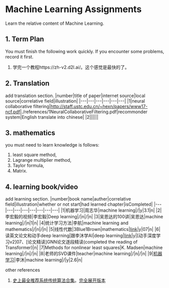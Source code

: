 # Machine Learning Assignments

Learn the relative content of Machine Learning.

## 1. Term Plan

You must finish the following work quickly. If you encounter some problems, record it first.

<!-- section read book
    机器学习-周志华 chapter 3 :done, rb1, 2022-02-25, 7d -->

1. 学完一个教程https://zh-v2.d2l.ai/。这个感觉是最快的了。
<!-- ```mermaid
gantt
    title learning task
    dateFormat YYYY-MM-DD
    %% (`excludes` accepts specific dates in YYYY-MM-DD format, days of the week ("sunday") or "weekends", but not the word "weekdays".)
    axisFormat %m-%d

    section read 5/100 papers
    5Context-aware Attention-based Data Augmentation for POI Recommendation :crit, active, rp1, 2022-03-20 , 3d
    9Theoretical impediments to machine learning :crit, active, rp2, after rp1, 3d

    section watch video
    write a PPT:crit, active, wv1, after rp2, 2d
    跟李沐学AI 斯坦福21秋季1.1:crit, active, wv2, after wv1, 3d
``` -->

## 2. Translation

add translation section.
|number|title of paper|internet source|local source|correlative field|illustration|
|---|---|---|---|---|---|
|1|neural collaborative filtering|<http://staff.ustc.edu.cn/~hexn/papers/www17-ncf.pdf>|./references/1NeuralCollaborativeFiltering.pdf|recommonder system|English translate into chinese|
|2||||||

## 3. mathematics

you must need to learn knowledge is follows:

1. least square method,
2. Lagrange multiplier method,
3. Taylor formula,
4. Matrix.

## 4. learning book/video

add learning section.
|number|book name|auther|correlative field|illustration|whether or not start|had learned chapter|isCompleted|
|---|---|---|---|---|---|---|---|
|1|机器学习|周志华|machine learning|/|y|3.1|n|
|2|李宏毅的视频|李宏毅|Deep learning|/|n|/|n|
|3|吴恩达的100讲|吴恩达|machine learning|/|n|1|n|
|4|统计学习方法|李航|machine learning and mathematics|/|n|/|n|
|5|线性代数|3Blue1Brown|mathematics|[link](https://space.bilibili.com/88461692/?spm_id_from=333.999.0.0)|y|07|n|
|6|读英文论文和动手deep learning|跟李沐学AI|deep learning|[link](https://space.bilibili.com/1567748478/?spm_id_from=333.999.0.0)|y|[动手深度学习v2]07、[论文精读]GNN论文逐段精读(completed the reading of Transformer)|n|
|7|Methods for nonlinear least squares|K. Madsen|machine learning|/|n|/|n|
|8|老师的SVD课件|teacher|machine learning|/|n|/|n|
|9|[机器学习](https://zh-v2.d2l.ai/)|李沐|machine learning|/|y|2.6|n|

other references

1. [史上最全推荐系统传统算法合集](https://zhuanlan.zhihu.com/p/451353072)。[完全展开版本](https://mp.weixin.qq.com/s/gUBApp37F7TRM_O36hilfg)
